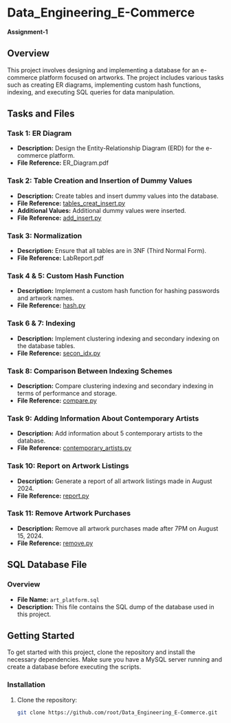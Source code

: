 # Data_Engineering_E-Commerce
**Assignment-1**

## Overview
This project involves designing and implementing a database for an e-commerce platform focused on artworks. The project includes various tasks such as creating ER diagrams, implementing custom hash functions, indexing, and executing SQL queries for data manipulation.

## Tasks and Files

### Task 1: ER Diagram
- **Description:** Design the Entity-Relationship Diagram (ERD) for the e-commerce platform.
- **File Reference:** ER_Diagram.pdf

### Task 2: Table Creation and Insertion of Dummy Values
- **Description:** Create tables and insert dummy values into the database.
- **File Reference:** [tables_creat_insert.py](db/tables_creat_insert.py)
- **Additional Values:** Additional dummy values were inserted.
- **File Reference:** [add_insert.py](db/add_insert.py)

### Task 3: Normalization
- **Description:** Ensure that all tables are in 3NF (Third Normal Form).
- **File Reference:** LabReport.pdf

### Task 4 & 5: Custom Hash Function
- **Description:** Implement a custom hash function for hashing passwords and artwork names.
- **File Reference:** [hash.py](db/hash.py)

### Task 6 & 7: Indexing
- **Description:** Implement clustering indexing and secondary indexing on the database tables.
- **File Reference:** [secon_idx.py](db/secon_idx.py)

### Task 8: Comparison Between Indexing Schemes
- **Description:** Compare clustering indexing and secondary indexing in terms of performance and storage.
- **File Reference:** [compare.py](db/compare.py)

### Task 9: Adding Information About Contemporary Artists
- **Description:** Add information about 5 contemporary artists to the database.
- **File Reference:** [contemporary_artists.py](db/contemporary_artists.py)

### Task 10: Report on Artwork Listings
- **Description:** Generate a report of all artwork listings made in August 2024.
- **File Reference:** [report.py](db/report.py)

### Task 11: Remove Artwork Purchases
- **Description:** Remove all artwork purchases made after 7PM on August 15, 2024.
- **File Reference:** [remove.py](db/report.py)

## SQL Database File

### Overview
- **File Name:** `art_platform.sql`
- **Description:** This file contains the SQL dump of the database used in this project.

## Getting Started

To get started with this project, clone the repository and install the necessary dependencies. Make sure you have a MySQL server running and create a database before executing the scripts.

### Installation

1. Clone the repository:
   ```bash
   git clone https://github.com/root/Data_Engineering_E-Commerce.git
